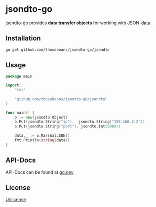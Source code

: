 # jsondto-go

jsondto-go provides __data transfer objects__ for working with JSON-data.  

## Installation

```sh
go get github.com/thosebeans/jsondto-go/jsondto
```
## Usage

```go
package main

import(
    "fmt"
    
    "github.com/thosebeans/jsondto-go/jsondto"
)

func main() {
    o := new(jsondto.Object)
    o.Put(jsondto.String("ip"),  jsondto.String("192.168.2.2"))
    o.Put(jsondto.String("port"), jsondto.Int(8080))
    
    data,_ := o.MarshalJSON()
    fmt.Println(string(data))
}
```

## API-Docs

API-Docs can be found at [go.dev](https://pkg.go.dev/github.com/thosebeans/jsondto-go/jsondto)

## License

[Unlicense](https://unlicense.org)
